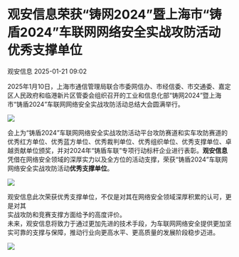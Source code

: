 #  观安信息荣获“铸网2024”暨上海市“铸盾2024”车联网网络安全实战攻防活动优秀支撑单位   
 观安信息   2025-01-21 09:02  
  
2025年1月10日，上海市通信管理局联合市委网信办、市经信委、市交通委、嘉定区人民政府和临港新片区管委会组织召开的工业和信息化部“铸网2024”暨上海市“铸盾2024”车联网网络安全实战攻防活动总结大会圆满举行。  
  
![](https://mmbiz.qpic.cn/mmbiz_jpg/DXJBkGBzRzFaD6mN3Kl79DDVibKiaB1p3ibia8pWqEdZ6gmkzEibMiaJUry8Bl4EC9qbx1ofZFurkO1bRLvfJ7mwcfvw/640?wx_fmt=jpeg&from=appmsg "")  
  
会上为“铸盾2024”车联网网络安全实战攻防活动平台攻防赛道和实车攻防赛道的优秀红方单位、优秀蓝方单位、优秀裁判单位、优秀组织单位、优秀支撑单位、卓越贡献单位颁奖，并对2024年“铸盾车联”专项行动标杆企业进行表彰。**观安信息**凭借在网络安全领域的深厚实力以及全方位的活动支撑，荣获“铸盾2024”车联网网络安全实战攻防活动**优秀支撑单位**。  
  
![](https://mmbiz.qpic.cn/mmbiz_jpg/DXJBkGBzRzFaD6mN3Kl79DDVibKiaB1p3ibzoyWfeKTwg7q6FHTndEF2gETMtkPQ89MW2XAOV14zFzyPOfaZ2Ztlg/640?wx_fmt=jpeg&from=appmsg "")  
  
观安信息此次荣获优秀支撑单位，不仅是对其在网络安全领域深厚积累的认可，更是对其  
实战攻防和竞赛支撑方面给予的高度评价。  
未来，观安信息将致力于通过更加先进的技术手段，为车联网网络安全提供更加坚实可靠的支撑与保障，推动行业向更高水平、更高质量的发展阶段稳步迈进。  
  
![](https://mmbiz.qpic.cn/mmbiz_gif/DXJBkGBzRzHV8ibPXY7ibTck5C3e7GYxQYPoicprEnwPJbibgeBnHYLMibbAYBGC3jicywvCicKpTwKKIJia3VG9JPjDPQ/640?wx_fmt=gif "")  
  
  
